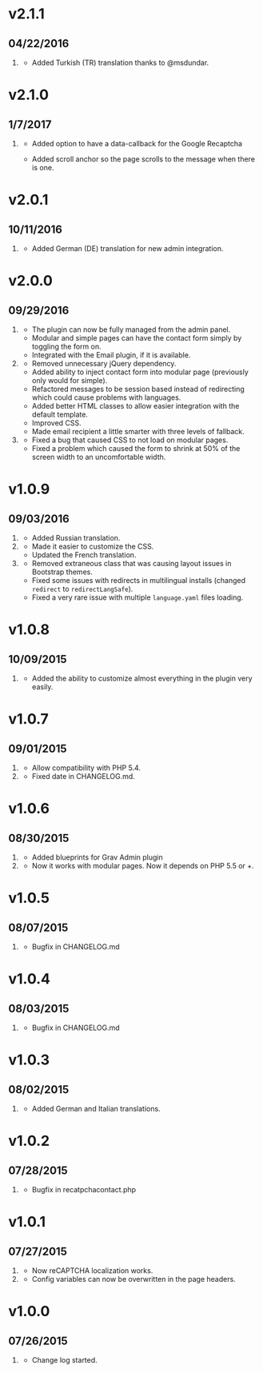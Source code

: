# v2.1.1
## 04/22/2016

1. [](#improved)
    * Added Turkish (TR) translation thanks to @msdundar.

# v2.1.0
## 1/7/2017

1. [](#new)
    * Added option to have a data-callback for the Google Recaptcha
    
   [](#improved)
    * Added scroll anchor so the page scrolls to the message when there is one.

# v2.0.1
## 10/11/2016

1. [](#improved)
    * Added German (DE) translation for new admin integration. 

# v2.0.0
## 09/29/2016

1. [](#new)
    * The plugin can now be fully managed from the admin panel.
    * Modular and simple pages can have the contact form simply by toggling the form on.
    * Integrated with the Email plugin, if it is available.
2. [](#improved)
    * Removed unnecessary jQuery dependency.
    * Added ability to inject contact form into modular page (previously only would for simple).
    * Refactored messages to be session based instead of redirecting which could cause problems with languages.
    * Added better HTML classes to allow easier integration with the default template.
    * Improved CSS.
    * Made email recipient a little smarter with three levels of fallback.
3. [](#bugfix)
    * Fixed a bug that caused CSS to not load on modular pages.
    * Fixed a problem which caused the form to shrink at 50% of the screen width to an uncomfortable width.


# v1.0.9
## 09/03/2016

1. [](#new)
    * Added Russian translation.
2. [](#improved)
    * Made it easier to customize the CSS.
    * Updated the French translation.
3. [](#bugfix)
    * Removed extraneous class that was causing layout issues in Bootstrap themes.
    * Fixed some issues with redirects in multilingual installs (changed `redirect` to `redirectLangSafe`).
    * Fixed a very rare issue with multiple `language.yaml` files loading.

# v1.0.8
## 10/09/2015

1. [](#improved)
    * Added the ability to customize almost everything in the plugin very easily.

# v1.0.7
## 09/01/2015

1. [](#improved)
    * Allow compatibility with PHP 5.4.
2. [](#bugfix)
    * Fixed date in CHANGELOG.md.


# v1.0.6
## 08/30/2015

1. [](#improved)
    * Added blueprints for Grav Admin plugin
2. [](#new)
    * Now it works with modular pages. Now it depends on PHP 5.5 or +.

# v1.0.5
## 08/07/2015

1. [](#bugfix)
    * Bugfix in CHANGELOG.md

# v1.0.4
## 08/03/2015

1. [](#bugfix)
    * Bugfix in CHANGELOG.md

# v1.0.3
## 08/02/2015

1. [](#new)
    * Added German and Italian translations.

# v1.0.2
## 07/28/2015

1. [](#bugfix)
    * Bugfix in recatpchacontact.php


# v1.0.1
## 07/27/2015

1. [](#bugfix)
    * Now reCAPTCHA localization works.
2. [](#new)
    * Config variables can now be overwritten in the page headers.

# v1.0.0
## 07/26/2015

1. [](#new)
    * Change log started.
